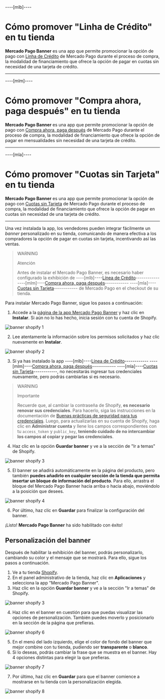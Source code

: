 
----[mlb]----
# Cómo promover "Linha de Crédito" en tu tienda

**Mercado Pago Banner** es una app que permite promocionar  la opción de pago con [Linha de Crédito](/developers/es/docs/shopify/integration-configuration/meses-sin-tarjeta) de Mercado Pago durante el proceso de compra, la modalidad de financiamiento que ofrece la opción de pagar en cuotas sin necesidad de una tarjeta de crédito.

------------
----[mlm]----
# Cómo promover "Compra ahora, paga después" en tu tienda

**Mercado Pago Banner** es una app que permite promocionar  la opción de pago con [Compra ahora, paga después](/developers/pt/docs/shopify/integration-configuration/meses-sin-tarjeta) de Mercado Pago durante el proceso de compra, la modalidad de financiamiento que ofrece la opción de pagar en mensualidades sin necesidad de una tarjeta de crédito.

------------
----[mla]----
# Cómo promover "Cuotas sin Tarjeta" en tu tienda

**Mercado Pago Banner** es una app que permite promocionar la opción de pago con [Cuotas sin Tarjeta](/developers/es/docs/shopify/integration-configuration/meses-sin-tarjeta) de Mercado Pago durante el proceso de compra, la modalidad de financiamiento que ofrece la opción de pagar en cuotas sin necesidad de una tarjeta de crédito.

------------

Una vez instalada la app, los vendedores pueden integrar fácilmente un _banner_ personalizado en su tienda, comunicando de manera efectiva a los compradores la opción de pagar en cuotas sin tarjeta, incentivando así las ventas.

> WARNING
>
> Atención
>
> Antes de instalar el Mercado Pago Banner, es necesario haber configurado la exhibición de ----[mlb]----[Línea de Crédito](/developers/es/docs/shopify/integration-configuration/meses-sin-tarjeta)------------ ----[mlm]----[Compra ahora, paga después](/developers/es/docs/shopify/integration-configuration/meses-sin-tarjeta)------------ ----[mla]----[Cuotas sin Tarjeta](/developers/es/docs/shopify/integration-configuration/meses-sin-tarjeta)------------ de Mercado Pago en el checkout de su tienda.

Para instalar Mercado Pago Banner, sigue los pasos a continuación:

1. Accede a la [página de la app Mercado Pago Banner](https://apps.shopify.com/mercado-pago-antifraud-plus) y haz clic en **Instalar**. Si aún no lo has hecho, inicia sesión con tu cuenta de Shopify.

![banner shopify 1](/images/shopify/banner-1-es.png)

2. Lee atentamente la información sobre los permisos solicitados y haz clic nuevamente en **Instalar**.

![banner shopify 2](/images/shopify/banner-2-es.png)

3. Si ya has instalado la app ----[mlb]----[Línea de Crédito](/developers/es/docs/shopify/integration-configuration/meses-sin-tarjeta)------------ ----[mlm]----[Compra ahora, paga después](/developers/es/docs/shopify/integration-configuration/meses-sin-tarjeta)------------ ----[mla]----[Cuotas sin Tarjeta](/developers/es/docs/shopify/integration-configuration/meses-sin-tarjeta)------------, no necesitarás ingresar tus credenciales nuevamente, pero podrás cambiarlas si es necesario.

> WARNING
>
> Importante
>
> Recuerde que, al cambiar la contraseña de Shopify, **es necesario renovar sus credenciales**. Para hacerlo, siga las instrucciones en la documentación de [Buenas prácticas de seguridad para tus credenciales](/developers/es/docs/shopify/best-practices/credentials-best-practices/secure-credentials). Luego, para actualizarlas en su cuenta de Shopify, haga clic en **Administrar cuenta** y llene los campos correspondientes con tu `access_token` y `public_key`, **teniendo cuidado de no intercambiar los campos al copiar y pegar las credenciales**.

4. Haz clic en la opción **Guardar banner** y ve a la sección de "Ir a temas" de Shopify.

![banner shopify 3](/images/shopify/banner-3-es.png)

5. El banner se añadirá automáticamente en la página del producto, pero también **puedes añadirlo en cualquier sección de la tienda que permita insertar un bloque de información del producto**. Para ello, arrastra el bloque del Mercado Pago Banner hacia arriba o hacia abajo, moviéndolo a la posición que desees.

![banner shopify 4](/images/shopify/banner-4-es.png)

6. Por último, haz clic en **Guardar** para finalizar la configuración del banner.

¡Listo! **Mercado Pago Banner**  ha sido habilitado con éxito!

## Personalización del banner

Después de habilitar la exhibición del banner, podrás personalizarlo, cambiando su color y el mensaje que se mostrará. Para ello, sigue los pasos a continuación.

1. Ve a tu tienda [Shopify](https://accounts.shopify.com/store-login).
2. En el panel administrativo de la tienda, haz clic en **Aplicaciones** y selecciona la app "Mercado Pago Banner".
3. Haz clic en la opción **Guardar banner** y ve a la sección "Ir a temas" de Shopify.

![banner shopify 3](/images/shopify/banner-3-es.png)

4. Haz clic en el banner en cuestión para que puedas visualizar las opciones de personalización. También puedes moverlo y posicionarlo en la sección de la página que prefieras.

![banner shopify 6](/images/shopify/banner-6-es.png)

5. En el menú del lado izquierdo, elige el color de fondo del banner que mejor combine con tu tienda, pudiendo ser **transparente** o **blanco**.
6. Si lo deseas, podrás cambiar la frase que se muestra en el banner. Hay 4 opciones distintas para elegir la que prefieras.

![banner shopify 7](/images/shopify/banner-7-es.png)

7. Por último, haz clic en **Guardar** para que el banner comience a mostrarse en tu tienda con la personalización elegida.

![banner shopify 8](/images/shopify/banner-8-es.png)
